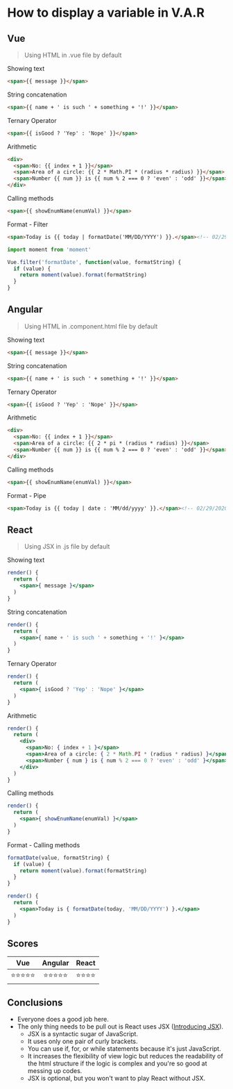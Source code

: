 # How to display a variable in V.A.R

## Vue
> Using HTML in .vue file by default

Showing text
```html
<span>{{ message }}</span>
```

String concatenation
```html
<span>{{ name + ' is such ' + something + '!' }}</span>
```

Ternary Operator
```html
<span>{{ isGood ? 'Yep' : 'Nope' }}</span>
```

Arithmetic
```html
<div>
  <span>No: {{ index + 1 }}</span>
  <span>Area of a circle: {{ 2 * Math.PI * (radius * radius) }}</span>
  <span>Number {{ num }} is {{ num % 2 === 0 ? 'even' : 'odd' }}</span>
</div>
```

Calling methods
```html
<span>{{ showEnumName(enumVal) }}</span>
```

Format - Filter
```html
<span>Today is {{ today | formatDate('MM/DD/YYYY') }}.</span><!-- 02/29/2020 -->

```
```js
import moment from 'moment'

Vue.filter('formatDate', function(value, formatString) {
  if (value) {
    return moment(value).format(formatString)
  }
}
```

## Angular

> Using HTML in .component.html file by default

Showing text
```html
<span>{{ message }}</span>
```

String concatenation
```html
<span>{{ name + ' is such ' + something + '!' }}</span>
```

Ternary Operator
```html
<span>{{ isGood ? 'Yep' : 'Nope' }}</span>
```

Arithmetic
```html
<div>
  <span>No: {{ index + 1 }}</span>
  <span>Area of a circle: {{ 2 * pi * (radius * radius) }}</span>
  <span>Number {{ num }} is {{ num % 2 === 0 ? 'even' : 'odd' }}</span>
</div>
```

Calling methods
```html
<span>{{ showEnumName(enumVal) }}</span>
```

Format - Pipe
```html
<span>Today is {{ today | date : 'MM/dd/yyyy' }}.</span><!-- 02/29/2020 -->
```

## React

> Using JSX in .js file by default

Showing text
```jsx
render() {
  return (
    <span>{ message }</span>
  )
}
```

String concatenation
```jsx
render() {
  return (
    <span>{ name + ' is such ' + something + '!' }</span>
  )
}
```

Ternary Operator
```jsx
render() {
  return (
    <span>{ isGood ? 'Yep' : 'Nope' }</span>
  )
}
```

Arithmetic
```jsx
render() {
  return (
    <div>
      <span>No: { index + 1 }</span>
      <span>Area of a circle: { 2 * Math.PI * (radius * radius) }</span>
      <span>Number { num } is { num % 2 === 0 ? 'even' : 'odd' }</span>
    </div>
  )
}
```

Calling methods
```jsx
render() {
  return (
    <span>{ showEnumName(enumVal) }</span>
  )
}
```

Format - Calling methods
```jsx
formatDate(value, formatString) {
  if (value) {
    return moment(value).format(formatString)
  }
}

render() {
  return (
    <span>Today is { formatDate(today, 'MM/DD/YYYY') }.</span>
  )
}
```

## Scores
|    Vue     |  Angular   |  React   |
| :--------: | :--------: | :------: |
| ⭐️⭐️⭐️⭐️⭐️ | ⭐️⭐️⭐️⭐️⭐️ | ⭐️⭐️⭐️⭐️ |

## Conclusions
- Everyone does a good job here.
- The only thing needs to be pull out is React uses JSX ([Introducing JSX](https://reactjs.org/docs/introducing-jsx.html)).
  - JSX is a syntactic sugar of JavaScript.
  - It uses only one pair of curly brackets.
  - You can use if, for, or while statements because it's just JavaScript.
  - It increases the flexibility of view logic but reduces the readability of the html structure if the logic is complex and you're so good at messing up codes.
  - JSX is optional, but you won't want to play React without JSX.

